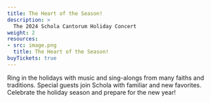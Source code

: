 ```yaml
---
title: The Heart of the Season!
description: >
  The 2024 Schola Cantorum Holiday Concert
weight: 2
resources:
- src: image.png
  title: The Heart of the Season!
buyTickets: true
---
```


Ring in the holidays with music and sing-alongs from many faiths and traditions. 
Special guests join Schola with familiar and new favorites.
Celebrate the holiday season and prepare for the new year!
